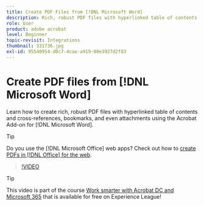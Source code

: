 ```yaml
---
title: Create PDF Files from [!DNL Microsoft Word]
description: Rich, robust PDF files with hyperlinked table of contents and cross-references, bookmarks, and even attachments are easy to create using the Acrobat Add-on for [!DNL Microsoft Word]
role: User
product: adobe acrobat
level: Beginner
topic-revisit: Integrations
thumbnail: 331736.jpg
exl-id: 95540954-d0c7-4cae-a919-00e3927d2f83
---
```

# Create PDF files from [!DNL Microsoft Word]

Learn how to create rich, robust PDF files with hyperlinked table of contents and cross-references, bookmarks, and even attachments using the Acrobat Add-on for [!DNL Microsoft Word].

>[!TIP]
>
>Do you use the [!DNL Microsoft Office] web apps? Check out how to [create PDFs in [!DNL Office] for the web](../integrate/createofficeweb.md).

>[!VIDEO](https://video.tv.adobe.com/v/331736?hidetitle=true)

>[!TIP]
>
>This video is part of the course [Work smarter with Acrobat DC and Microsoft 365](https://experienceleague.adobe.com/?recommended=Acrobat-U-1-2021.microsoft365) that is available for free on Experience League!